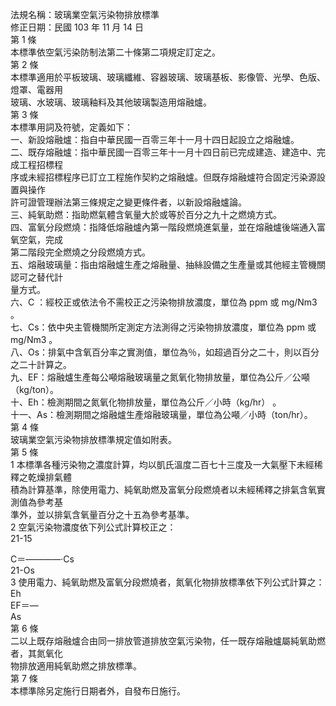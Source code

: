 法規名稱：玻璃業空氣污染物排放標準  
修正日期：民國 103 年 11 月 14 日  
第 1 條  
本標準依空氣污染防制法第二十條第二項規定訂定之。  
第 2 條  
本標準適用於平板玻璃、玻璃纖維、容器玻璃、玻璃基板、影像管、光學、色版、燈罩、電器用  
玻璃、水玻璃、玻璃釉料及其他玻璃製造用熔融爐。  
第 3 條  
本標準用詞及符號，定義如下：  
一、新設熔融爐：指自中華民國一百零三年十一月十四日起設立之熔融爐。  
二、既存熔融爐：指中華民國一百零三年十一月十四日前已完成建造、建造中、完成工程招標程  
序或未經招標程序已訂立工程施作契約之熔融爐。但既存熔融爐符合固定污染源設置與操作  
許可證管理辦法第三條規定之變更條件者，以新設熔融爐論。  
三、純氧助燃：指助燃氣體含氧量大於或等於百分之九十之燃燒方式。  
四、富氧分段燃燒：指降低熔融爐內第一階段燃燒進氣量，並在熔融爐後端通入富氧空氣，完成  
第二階段完全燃燒之分段燃燒方式。  
五、熔融玻璃量：指由熔融爐生產之熔融量、抽絲設備之生產量或其他經主管機關認可之替代計  
量方式。  
六、C ：經校正或依法令不需校正之污染物排放濃度，單位為 ppm 或 mg/Nm3 。  
七、Cs：依中央主管機關所定測定方法測得之污染物排放濃度，單位為 ppm 或 mg/Nm3 。  
八、Os：排氣中含氧百分率之實測值，單位為％，如超過百分之二十，則以百分之二十計算之。  
九、EF：熔融爐生產每公噸熔融玻璃量之氮氧化物排放量，單位為公斤／公噸（kg/ton）。  
十、Eh：檢測期間之氮氧化物排放量，單位為公斤／小時（kg/hr） 。  
十一、As：檢測期間之熔融爐生產熔融玻璃量，單位為公噸／小時（ton/hr）。  
第 4 條  
玻璃業空氣污染物排放標準規定值如附表。  
第 5 條  
1 本標準各種污染物之濃度計算，均以凱氏溫度二百七十三度及一大氣壓下未經稀釋之乾燥排氣體  
積為計算基準，除使用電力、純氧助燃及富氧分段燃燒者以未經稀釋之排氣含氧實測值為參考基  
準外，並以排氣含氧量百分之十五為參考基準。  
2 空氣污染物濃度依下列公式計算校正之：  
21-15  


C＝————‧Cs  
21-Os  
3 使用電力、純氧助燃及富氧分段燃燒者，氮氧化物排放標準依下列公式計算之：  
Eh  
EF＝—  
As  
第 6 條  
二以上既存熔融爐合由同一排放管道排放空氣污染物，任一既存熔融爐屬純氧助燃者，其氮氧化  
物排放適用純氧助燃之排放標準。  
第 7 條  
本標準除另定施行日期者外，自發布日施行。  


